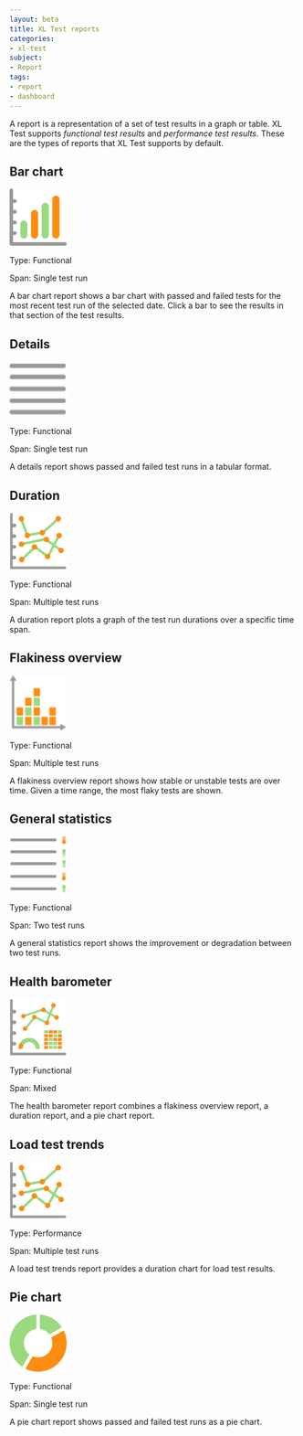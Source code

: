 ```yaml
---
layout: beta
title: XL Test reports
categories:
- xl-test
subject:
- Report
tags:
- report
- dashboard
---
```


A report is a representation of a set of test results in a graph or table. XL Test supports *functional test results* and *performance test results*. These are the types of reports that XL Test supports by default.

## Bar chart

<div class="row">
<div class="col-md-2">
<img src="images/xl-test-icon-report-bar-chart.svg" alt="XL Test bar chart report icon" width="100">
</div>
<div class="col-md-10">
<p>Type: Functional</p>
<p>Span: Single test run</p>
<p>A bar chart report shows a bar chart with passed and failed tests for the most recent test run of the selected date. Click a bar to see the results in that section of the test results.</p>
</div>
</div>

## Details

<div class="row">
<div class="col-md-2">
<img src="images/xl-test-icon-report-details.svg" alt="XL Test details report icon" width="100">
</div>
<div class="col-md-10">
<p>Type: Functional</p>
<p>Span: Single test run</p>
<p>A details report shows passed and failed test runs in a tabular format.</p>
</div>
</div>

## Duration

<div class="row">
<div class="col-md-2">
<img src="images/xl-test-icon-report-duration.svg" alt="XL Test duration report icon" width="100">
</div>
<div class="col-md-10">
<p>Type: Functional</p>
<p>Span: Multiple test runs</p>
<p>A duration report plots a graph of the test run durations over a specific time span.</p>
</div>
</div>

## Flakiness overview

<div class="row">
<div class="col-md-2">
<img src="images/xl-test-icon-report-flakiness.svg" alt="XL Test flakiness icon" width="100">
</div>
<div class="col-md-10">
<p>Type: Functional</p>
<p>Span: Multiple test runs</p>
<p>A flakiness overview report shows how stable or unstable tests are over time. Given a time range, the most flaky tests are shown.</p>
</div>
</div>

## General statistics

<div class="row">
<div class="col-md-2">
<img src="images/xl-test-icon-report-general.svg" alt="XL Test general statistics report icon" width="100">
</div>
<div class="col-md-10">
<p>Type: Functional</p>
<p>Span: Two test runs</p>
<p>A general statistics report shows the improvement or degradation between two test runs.</p>
</div>
</div>

## Health barometer

<div class="row">
<div class="col-md-2">
<img src="images/xl-test-icon-report-health-barometer.svg" alt="XL Test health barometer report icon" width="100">
</div>
<div class="col-md-10">
<p>Type: Functional</p>
<p>Span: Mixed</p>
<p>The health barometer report combines a flakiness overview report, a duration report, and a pie chart report.</p>
</div>
</div>

## Load test trends

<div class="row">
<div class="col-md-2">
<img src="images/xl-test-icon-report-duration.svg" alt="XL Test load test report icon" width="100">
</div>
<div class="col-md-10">
<p>Type: Performance</p>
<p>Span: Multiple test runs</p>
<p>A load test trends report provides a duration chart for load test results.</p>
</div>
</div>

## Pie chart

<div class="row">
<div class="col-md-2">
<img src="images/xl-test-icon-report-pie-chart.svg" alt="XL Test pie chart report icon" width="100">
</div>
<div class="col-md-10">
<p>Type: Functional</p>
<p>Span: Single test run</p>
<p>A pie chart report shows passed and failed test runs as a pie chart.</p>
</div>
</div>
